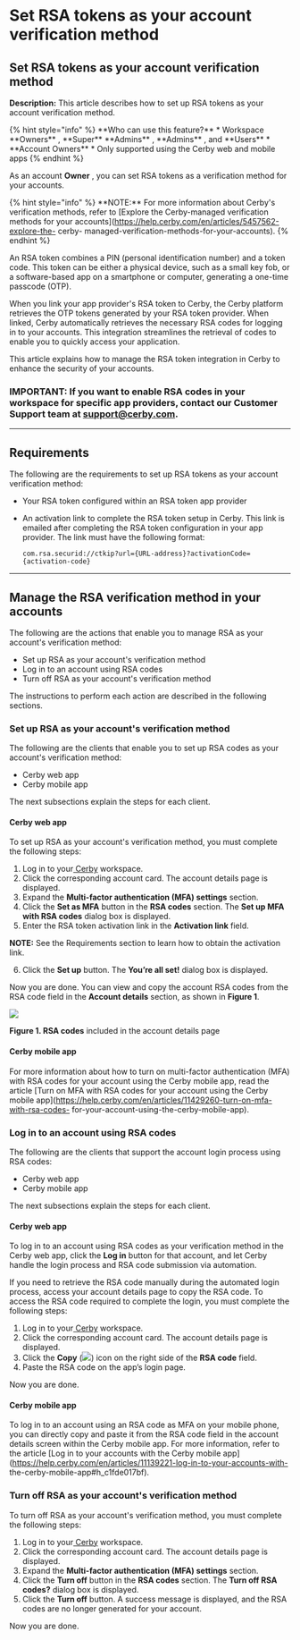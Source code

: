 # Set RSA tokens as your account verification method

## Set RSA tokens as your account verification method

**Description:** This article describes how to set up RSA tokens as your account verification method.

{% hint style="info" %}
\*\*Who can use this feature?\*\* \* Workspace \*\*Owners\*\* , \*\*Super\*\* \*\*Admins\*\* , \*\*Admins\*\* , and \*\*Users\*\* \* \*\*Account Owners\*\* \* Only supported using the Cerby web and mobile apps
{% endhint %}

As an account **Owner** , you can set RSA tokens as a verification method for your accounts.

{% hint style="info" %}
\*\*NOTE:\*\* For more information about Cerby's verification methods, refer to \[Explore the Cerby-managed verification methods for your accounts]\(https://help.cerby.com/en/articles/5457562-explore-the- cerby- managed-verification-methods-for-your-accounts).
{% endhint %}

An RSA token combines a PIN (personal identification number) and a token code. This token can be either a physical device, such as a small key fob, or a software-based app on a smartphone or computer, generating a one-time passcode (OTP).

When you link your app provider's RSA token to Cerby, the Cerby platform retrieves the OTP tokens generated by your RSA token provider. When linked, Cerby automatically retrieves the necessary RSA codes for logging in to your accounts. This integration streamlines the retrieval of codes to enable you to quickly access your application.

This article explains how to manage the RSA token integration in Cerby to enhance the security of your accounts.

### **IMPORTANT:** If you want to enable RSA codes in your workspace for specific app providers, contact our Customer Support team at [support@cerby.com](mailto:support@cerby.com).

***

## **Requirements**

The following are the requirements to set up RSA tokens as your account verification method:

* Your RSA token configured within an RSA token app provider
*   An activation link to complete the RSA token setup in Cerby. This link is emailed after completing the RSA token configuration in your app provider. The link must have the following format:

    ```
    com.rsa.securid://ctkip?url={URL-address}?activationCode={activation-code}
    ```

***

## **Manage the RSA verification method in your accounts**

The following are the actions that enable you to manage RSA as your account's verification method:

* Set up RSA as your account's verification method
* Log in to an account using RSA codes
* Turn off RSA as your account's verification method

The instructions to perform each action are described in the following sections.

### **Set up RSA as your account's verification method**

The following are the clients that enable you to set up RSA codes as your account's verification method:

* Cerby web app
* Cerby mobile app

The next subsections explain the steps for each client.

#### Cerby web app

To set up RSA as your account's verification method, you must complete the following steps:

1. Log in to your[ Cerby](https://app.cerby.com/) workspace.
2. Click the corresponding account card. The account details page is displayed.
3. Expand the **Multi-factor authentication (MFA) settings** section.
4. Click the **Set as MFA** button in the **RSA codes** section. The **Set up MFA with RSA codes** dialog box is displayed.
5. Enter the RSA token activation link in the **Activation link** field.

**NOTE:** See the Requirements section to learn how to obtain the activation link.

6. Click the **Set up** button. The **You’re all set!** dialog box is displayed.

Now you are done. You can view and copy the account RSA codes from the RSA code field in the **Account details** section, as shown in **Figure 1**.

![](../../Protecting%20your%20accounts/Managing%20RSA%20codes%20as%20your%20account\&#39;s%20verification%20method/gitbook/imagesimage7.png)

**Figure 1. RSA codes** included in the account details page

#### Cerby mobile app

For more information about how to turn on multi-factor authentication (MFA) with RSA codes for your account using the Cerby mobile app, read the article \[Turn on MFA with RSA codes for your account using the Cerby mobile app]\(https://help.cerby.com/en/articles/11429260-turn-on-mfa-with-rsa-codes- for-your-account-using-the-cerby-mobile-app).

### **Log in to an account using RSA codes**

The following are the clients that support the account login process using RSA codes:

* Cerby web app
* Cerby mobile app

The next subsections explain the steps for each client.

#### **Cerby web app**

To log in to an account using RSA codes as your verification method in the Cerby web app, click the **Log in** button for that account, and let Cerby handle the login process and RSA code submission via automation.

If you need to retrieve the RSA code manually during the automated login process, access your account details page to copy the RSA code. To access the RSA code required to complete the login, you must complete the following steps:

1. Log in to your[ Cerby](https://app.cerby.com/) workspace.
2. Click the corresponding account card. The account details page is displayed.
3. Click the **Copy** (![](https://downloads.intercomcdn.com/i/o/pc0ldyqu/1457063049/655d87dd99d558ee541f892ecb60/AD_4nXfNUVniBca14FwF-XwQ_xC4bW9YAfEuFZHvVzuzFEw8Dic03bA1jp1fkEa8bj3W6ioyyE3V2XONriZjMKPzYtZUJFX1cAJ1QZL01xJHmX1rI4g5OLa4ZsJsv-ZWmmsgYxAUm6ZX7A?expires=1753920000\&signature=a23d29e73c62fc02249f991c0034dc831c09f3670c1c10001dc5d1032965dac1\&req=dSQiEcl4noFbUPMW3Hu4gRQy9OAUGnaD15D0aKKc4zD9gLHvvZRcfHWrGfCq%0Ayw%3D%3D%0A)) icon on the right side of the **RSA code** field.
4. Paste the RSA code on the app’s login page.

Now you are done.

#### **Cerby mobile app**

To log in to an account using an RSA code as MFA on your mobile phone, you can directly copy and paste it from the RSA code field in the account details screen within the Cerby mobile app. For more information, refer to the article \[Log in to your accounts with the Cerby mobile app]\(https://help.cerby.com/en/articles/11139221-log-in-to-your-accounts-with- the-cerby-mobile-app#h\_c1fde017bf).

### **Turn off RSA as your account's verification method**

To turn off RSA as your account's verification method, you must complete the following steps:

1. Log in to your[ Cerby](https://app.cerby.com/) workspace.
2. Click the corresponding account card. The account details page is displayed.
3. Expand the **Multi-factor authentication (MFA) settings** section.
4. Click the **Turn off** button in the **RSA codes** section. The **Turn off RSA codes?** dialog box is displayed.
5. Click the **Turn off** button. A success message is displayed, and the RSA codes are no longer generated for your account.

Now you are done.
